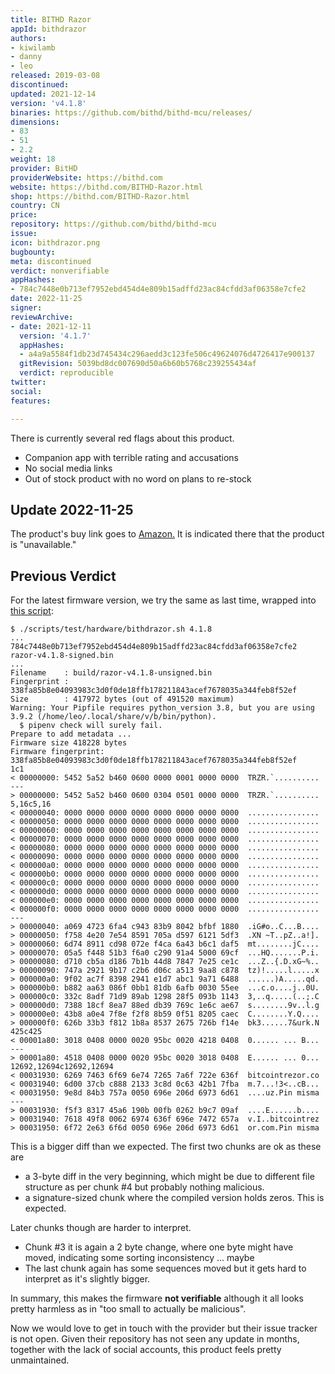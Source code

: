 ```yaml
---
title: BITHD Razor
appId: bithdrazor
authors:
- kiwilamb
- danny
- leo
released: 2019-03-08
discontinued: 
updated: 2021-12-14
version: 'v4.1.8'
binaries: https://github.com/bithd/bithd-mcu/releases/
dimensions:
- 83
- 51
- 2.2
weight: 18
provider: BitHD
providerWebsite: https://bithd.com
website: https://bithd.com/BITHD-Razor.html
shop: https://bithd.com/BITHD-Razor.html
country: CN
price: 
repository: https://github.com/bithd/bithd-mcu
issue: 
icon: bithdrazor.png
bugbounty: 
meta: discontinued
verdict: nonverifiable
appHashes:
- 784c7448e0b713ef7952ebd454d4e809b15adffd23ac84cfdd3af06358e7cfe2
date: 2022-11-25
signer: 
reviewArchive:
- date: 2021-12-11
  version: '4.1.7'
  appHashes:
  - a4a9a5584f1db23d745434c296aedd3c123fe506c49624076d4726417e900137
  gitRevision: 5039bd8dc007690d50a6b60b5768c239255434af
  verdict: reproducible
twitter: 
social: 
features: 

---
```


<div class="alertBox"><div>
<p>There is currently several red flags about this product.

<ul>
<li>Companion app with terrible rating and accusations</li>
<li>No social media links</li>
<li>Out of stock product with no word on plans to re-stock</li>
</ul>
</p>
</div></div>

## Update 2022-11-25

The product's buy link goes to [Amazon.](https://www.amazon.com/BITHD-Cryptocurrency-Hardware-Wallet-Pocket/dp/B07QKF867S/ref=sr_1_4?m=A1Q5WMBAZ5F5MU&marketplaceID=ATVPDKIKX0DER&qid=1578887523&s=merchant-items&sr=1-4) It is indicated there that the product is "unavailable."

## Previous Verdict

For the latest firmware version, we try the same as last time, wrapped
into [this script](https://gitlab.com/walletscrutiny/walletScrutinyCom/-/blob/master/scripts/test/hardware/bithdrazor.sh):

```
$ ./scripts/test/hardware/bithdrazor.sh 4.1.8
...
784c7448e0b713ef7952ebd454d4e809b15adffd23ac84cfdd3af06358e7cfe2  razor-v4.1.8-signed.bin
...
Filename    : build/razor-v4.1.8-unsigned.bin
Fingerprint : 338fa85b8e04093983c3d0f0de18ffb178211843acef7678035a344feb8f52ef
Size        : 417972 bytes (out of 491520 maximum)
Warning: Your Pipfile requires python_version 3.8, but you are using 3.9.2 (/home/leo/.local/share/v/b/bin/python).
  $ pipenv check will surely fail.
Prepare to add metadata ...
Firmware size 418228 bytes
Firmware fingerprint: 338fa85b8e04093983c3d0f0de18ffb178211843acef7678035a344feb8f52ef
1c1
< 00000000: 5452 5a52 b460 0600 0000 0001 0000 0000  TRZR.`..........
---
> 00000000: 5452 5a52 b460 0600 0304 0501 0000 0000  TRZR.`..........
5,16c5,16
< 00000040: 0000 0000 0000 0000 0000 0000 0000 0000  ................
< 00000050: 0000 0000 0000 0000 0000 0000 0000 0000  ................
< 00000060: 0000 0000 0000 0000 0000 0000 0000 0000  ................
< 00000070: 0000 0000 0000 0000 0000 0000 0000 0000  ................
< 00000080: 0000 0000 0000 0000 0000 0000 0000 0000  ................
< 00000090: 0000 0000 0000 0000 0000 0000 0000 0000  ................
< 000000a0: 0000 0000 0000 0000 0000 0000 0000 0000  ................
< 000000b0: 0000 0000 0000 0000 0000 0000 0000 0000  ................
< 000000c0: 0000 0000 0000 0000 0000 0000 0000 0000  ................
< 000000d0: 0000 0000 0000 0000 0000 0000 0000 0000  ................
< 000000e0: 0000 0000 0000 0000 0000 0000 0000 0000  ................
< 000000f0: 0000 0000 0000 0000 0000 0000 0000 0000  ................
---
> 00000040: a069 4723 6fa4 c943 83b9 8042 bfbf 1880  .iG#o..C...B....
> 00000050: f758 4e20 7e54 8591 705a d597 6121 5df3  .XN ~T..pZ..a!].
> 00000060: 6d74 8911 cd98 072e f4ca 6a43 b6c1 daf5  mt........jC....
> 00000070: 05a5 f448 51b3 f6a0 c290 91a4 5000 69cf  ...HQ.......P.i.
> 00000080: d710 cb5a d186 7b1b 44d8 7847 7e25 ce1c  ...Z..{.D.xG~%..
> 00000090: 747a 2921 9b17 c2b6 d06c a513 9aa8 c878  tz)!.....l.....x
> 000000a0: 9f02 ac7f 8398 2941 e1d7 abc1 9a71 6488  ......)A.....qd.
> 000000b0: b882 aa63 086f 0bb1 81db 6afb 0030 55ee  ...c.o....j..0U.
> 000000c0: 332c 8adf 71d9 89ab 1298 28f5 093b 1143  3,..q.....(..;.C
> 000000d0: 7388 18cf 8ea7 88ed db39 769c 1e6c ae67  s........9v..l.g
> 000000e0: 43b8 a0e4 7f8e f2f8 8b59 0f51 8205 caec  C........Y.Q....
> 000000f0: 626b 33b3 f812 1b8a 8537 2675 726b f14e  bk3......7&urk.N
425c425
< 00001a80: 3018 0408 0000 0020 95bc 0020 4218 0408  0...... ... B...
---
> 00001a80: 4518 0408 0000 0020 95bc 0020 3018 0408  E...... ... 0...
12692,12694c12692,12694
< 00031930: 6269 7463 6f69 6e74 7265 7a6f 722e 636f  bitcointrezor.co
< 00031940: 6d00 37cb c888 2133 3c8d 0c63 42b1 7fba  m.7...!3<..cB...
< 00031950: 9e8d 84b3 757a 0050 696e 206d 6973 6d61  ....uz.Pin misma
---
> 00031930: f5f3 8317 45a6 190b 00fb 0262 b9c7 09af  ....E......b....
> 00031940: 7618 49f8 0062 6974 636f 696e 7472 657a  v.I..bitcointrez
> 00031950: 6f72 2e63 6f6d 0050 696e 206d 6973 6d61  or.com.Pin misma
```

This is a bigger diff than we expected. The first two chunks are ok as these
are 

* a 3-byte diff in the very beginning, which might be due to different file
  structure as per chunk #4 but probably nothing malicious.
* a signature-sized chunk where the compiled version holds zeros. This is
  expected.

Later chunks though are harder to interpret.

* Chunk #3 it is again a 2 byte change, where one byte might have moved,
  indicating some sorting inconsistency ... maybe
* The last chunk again has some sequences moved but it gets hard to interpret as
  it's slightly bigger.

In summary, this makes the firmware **not verifiable** although it all looks
pretty harmless as in "too small to actually be malicious".

Now we would love to get in touch with the provider but their issue tracker is
not open. Given their repository has not seen any update in months, together
with the lack of social accounts, this product feels pretty unmaintained.
